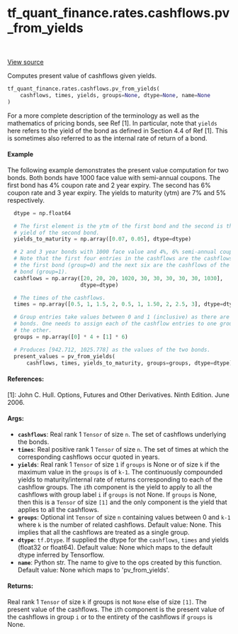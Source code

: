 <div itemscope itemtype="http://developers.google.com/ReferenceObject">
<meta itemprop="name" content="tf_quant_finance.rates.cashflows.pv_from_yields" />
<meta itemprop="path" content="Stable" />
</div>

# tf_quant_finance.rates.cashflows.pv_from_yields

<!-- Insert buttons and diff -->

<table class="tfo-notebook-buttons tfo-api" align="left">
</table>

<a target="_blank" href="https://github.com/google/tf-quant-finance/blob/master/tf_quant_finance/rates/cashflows.py">View source</a>



Computes present value of cashflows given yields.

```python
tf_quant_finance.rates.cashflows.pv_from_yields(
    cashflows, times, yields, groups=None, dtype=None, name=None
)
```



<!-- Placeholder for "Used in" -->

For a more complete description of the terminology as well as the mathematics
of pricing bonds, see Ref [1]. In particular, note that `yields` here refers
to the yield of the bond as defined in Section 4.4 of Ref [1]. This is
sometimes also referred to as the internal rate of return of a bond.

#### Example

The following example demonstrates the present value computation for two
bonds. Both bonds have 1000 face value with semi-annual coupons. The first
bond has 4% coupon rate and 2 year expiry. The second has 6% coupon rate and
3 year expiry. The yields to maturity (ytm) are 7% and 5% respectively.

```python
  dtype = np.float64

  # The first element is the ytm of the first bond and the second is the
  # yield of the second bond.
  yields_to_maturity = np.array([0.07, 0.05], dtype=dtype)

  # 2 and 3 year bonds with 1000 face value and 4%, 6% semi-annual coupons.
  # Note that the first four entries in the cashflows are the cashflows of
  # the first bond (group=0) and the next six are the cashflows of the second
  # bond (group=1).
  cashflows = np.array([20, 20, 20, 1020, 30, 30, 30, 30, 30, 1030],
                       dtype=dtype)

  # The times of the cashflows.
  times = np.array([0.5, 1, 1.5, 2, 0.5, 1, 1.50, 2, 2.5, 3], dtype=dtype)

  # Group entries take values between 0 and 1 (inclusive) as there are two
  # bonds. One needs to assign each of the cashflow entries to one group or
  # the other.
  groups = np.array([0] * 4 + [1] * 6)

  # Produces [942.712, 1025.778] as the values of the two bonds.
  present_values = pv_from_yields(
      cashflows, times, yields_to_maturity, groups=groups, dtype=dtype)
```

#### References:

[1]: John C. Hull. Options, Futures and Other Derivatives. Ninth Edition.
  June 2006.

#### Args:


* <b>`cashflows`</b>: Real rank 1 `Tensor` of size `n`. The set of cashflows underlying
  the bonds.
* <b>`times`</b>: Real positive rank 1 `Tensor` of size `n`. The set of times at which
  the corresponding cashflows occur quoted in years.
* <b>`yields`</b>: Real rank 1 `Tensor` of size `1` if `groups` is None or of size `k`
  if the maximum value in the `groups` is of `k-1`. The continuously
  compounded yields to maturity/internal rate of returns corresponding to
  each of the cashflow groups. The `i`th component is the yield to apply to
  all the cashflows with group label `i` if `groups` is not None. If
  `groups` is None, then this is a `Tensor` of size `[1]` and the only
  component is the yield that applies to all the cashflows.
* <b>`groups`</b>: Optional int `Tensor` of size `n` containing values between 0 and
  `k-1` where `k` is the number of related cashflows.
  Default value: None. This implies that all the cashflows are treated as a
    single group.
* <b>`dtype`</b>: `tf.Dtype`. If supplied the dtype for the `cashflows`, `times` and
  yields (float32 or float64).
  Default value: None which maps to the default dtype inferred by
    Tensorflow.
* <b>`name`</b>: Python str. The name to give to the ops created by this function.
  Default value: None which maps to 'pv_from_yields'.


#### Returns:

Real rank 1 `Tensor` of size `k` if groups is not `None` else of size `[1]`.
  The present value of the cashflows. The `i`th component is the present
  value of the cashflows in group `i` or to the entirety of the cashflows
  if `groups` is None.
